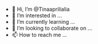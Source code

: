 - 👋 Hi, I’m @Tinaaprilialia
- 👀 I’m interested in ...
- 🌱 I’m currently learning ...
- 💞️ I’m looking to collaborate on ...
- 📫 How to reach me ...

<!---
Tinaaprilialia/Tinaaprilialia is a ✨ special ✨ repository because its `README.md` (this file) appears on your GitHub profile.
You can click the Preview link to take a look at your changes.
--->
